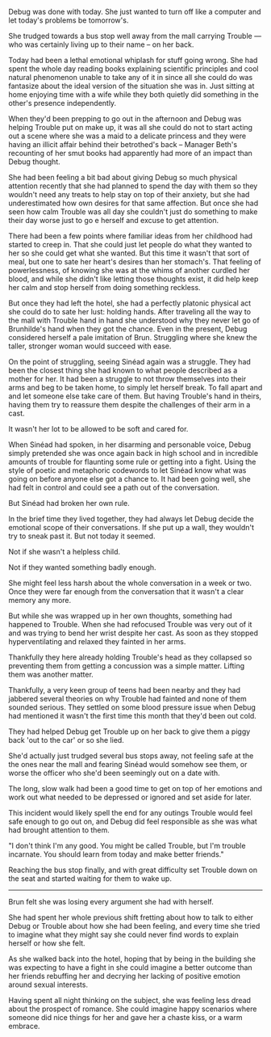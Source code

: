 Debug was done with today. She just wanted to turn off like a computer and let today's problems be tomorrow's.

She trudged towards a bus stop well away from the mall carrying Trouble — who was certainly living up to their name – on her back.

Today had been a lethal emotional whiplash for stuff going wrong. She had spent the whole day reading books explaining scientific principles and cool natural phenomenon unable to take any of it in since all she could do was fantasize about the ideal version of the situation she was in. Just sitting at home enjoying time with a wife while they both quietly did something in the other's presence independently. 

When they'd been prepping to go out in the afternoon and Debug was helping Trouble put on make up, it was all she could do not to start acting out a scene where she was a maid to a delicate princess and they were having an illicit affair behind their betrothed's back – Manager Beth's recounting of her smut books had apparently had more of an impact than Debug thought. 

She had been feeling a bit bad about giving Debug so much physical attention recently that she had planned to spend the day with them so they wouldn't need any treats to help stay on top of their anxiety, but she had underestimated how own desires for that same affection. But once she had seen how calm Trouble was all day she couldn't just do something to make their day worse just to go e herself and excuse to get attention. 

There had been a few points where familiar ideas from her childhood had started to creep in. That she could just let people do what they wanted to her so she could get what she wanted. But this time it wasn't that sort of meal, but one to sate her heart's desires than her stomach's. That feeling of powerlessness, of knowing she was at the whims of another curdled her blood, and while she didn't like letting those thoughts exist, it did help keep her calm and stop herself from doing something reckless.

But once they had left the hotel, she had a perfectly platonic physical act she could do to sate her lust: holding hands. After traveling all the way to the mall with Trouble hand in hand she understood why they never let go of Brunhilde's hand when they got the chance. Even in the present, Debug considered herself a pale imitation of Brun. Struggling where she knew the taller, stronger woman would succeed with ease.

On the point of struggling, seeing Sinéad again was a struggle. They had been the closest thing she had known to what people described as a mother for her. It had been a struggle to not throw themselves into their arms and beg to be taken home, to simply let herself break. To fall apart and and let someone else take care of them. But having Trouble's hand in theirs, having them try to reassure them despite the challenges of their arm in a cast.

It wasn't her lot to be allowed to be soft and cared for.

When Sinéad had spoken, in her disarming and personable voice, Debug simply pretended she was once again back in high school and in incredible amounts of trouble for flaunting some rule or getting into a fight. Using the style of poetic and metaphoric codewords to let Sinéad know what was going on before anyone else got a chance to. It had been going well, she had felt in control and could see a path out of the conversation.

But Sinéad had broken her own rule.

In the brief time they lived together, they had always let Debug decide the emotional scope of their conversations. If she put up a wall, they wouldn't try to sneak past it. But not today it seemed. 

Not if she wasn't a helpless child.

Not if they wanted something badly enough.

She might feel less harsh about the whole conversation in a week or two. Once they were far enough from the conversation that it wasn't a clear memory any more.

But while she was wrapped up in her own thoughts, something had happened to Trouble. When she had refocused Trouble was very out of it and was trying to bend her wrist despite her cast. As soon as they stopped hyperventilating and relaxed they fainted in her arms. 

Thankfully they here already holding Trouble's head as they collapsed so preventing them from getting a concussion was a simple matter. Lifting them was another matter.

Thankfully, a very keen group of teens had been nearby and they had jabbered several theories on why Trouble had fainted and none of them sounded serious. They settled on some blood pressure issue when Debug had mentioned it wasn't the first time this month that they'd been out cold. 

They had helped Debug get Trouble up on her back to give them a piggy back 'out to the car' or so she lied.

She'd actually just trudged several bus stops away, not feeling safe at the the ones near the mall and fearing Sinéad would somehow see them, or worse the officer who she'd been seemingly out on a date with. 

The long, slow walk had been a good time to get on top of her emotions and work out what needed to be depressed or ignored and set aside for later. 

This incident would likely spell the end for any outings Trouble would feel safe enough to go out on, and Debug did feel responsible as she was what had brought attention to them.

"I don't think I'm any good. You might be called Trouble, but I'm trouble incarnate. You should learn from today and make better friends."

Reaching the bus stop finally, and with great difficulty set Trouble down on the seat and started waiting for them to wake up.

***

Brun felt she was losing every argument she had with herself. 

She had spent her whole previous shift fretting about how to talk to either Debug or Trouble about how she had been feeling, and every time she tried to imagine what they might say she could never find words to explain herself or how she felt.

As she walked back into the hotel, hoping that by being in the building she was expecting to have a fight in she could imagine a better outcome than her friends rebuffing her and decrying her lacking of positive emotion around sexual interests. 

Having spent all night thinking on the subject, she was feeling less dread about the prospect of romance. She could imagine happy scenarios where someone did nice things for her and gave her a chaste kiss, or a warm embrace. 
